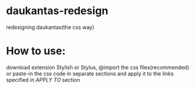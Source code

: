 # daukantas-redesign
redesigning daukantas(the css way)

# How to use:
download extension Stylish or Stylus, @import the css files(recommended) or paste-in the css code in separate sections and apply it to the links specified in *APPLY TO* section
